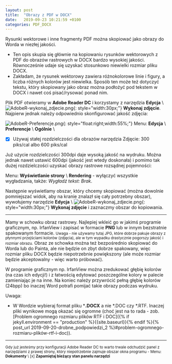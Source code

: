 ```yaml
---
layout: post
title:  "Obrazy z PDF w DOCX"
date:   2019-09-23 10:21:59 +0100
categories: PDF_DOCX
---
```


Rysunki wektorowe i inne fragmenty PDF można skopiować jako obrazy do Worda w niezłej jakości.


* Ten opis skupia się głównie na kopiowaniu rysunków wektorowych z PDF do obrazów rastrowych w DOCX bardzo wysokiej jakości. Równocześnie udaje się uzyskać stosunkowo niewielki rozmiar pliku DOCX.
* Zakładam, że rysunek wektorowy zawiera różnokolorowe linie i figury, a liczba różnych kolorów jest niewielka. Sposób ten może też dotyczyć tekstu, który skopiowany jako obraz można podłożyć pod tekstem w DOCX i nawet coś pisać/rysować ponad nim.

Plik PDF otwieramy w **Adobe Reader DC** i korzystamy z narzędzia   **Edycja** \ ![AdobeR-wykonaj_zdjecie.png]({{site.baseurl}}/assets/img/AdobeR-wykonaj_zdjecie.png "AdobeR-wykonaj_zdjecie.png"){: style="width:30px;"} **W<u>y</u>konaj zdjęcie**. Najpierw jednak należy odpowiednio skonfigurować jakość zdjęcia:

![AdobeR-Preferencje.png]({{site.baseurl}}/assets/img/AdobeR-Preferencje.png "AdobeR-Preferencje.png"){: style="float:right;width:55%;"}
Menu: **Edycja** \ **Preferencje** \ **Ogólnie** \
- [x] Używaj stałej rozdzielczości dla obrazów narzędzia Zdjęcie: 300 piks/cal albo 600 piks/cal 

Już użycie rozdzielczości 300dpi daje wysoką jakość na wydruku. Można jednak nawet ustawić 600dpi (jakość jest wtedy doskonała) i pomimo tak dużej rozdzielczości uzyskać obrazy rastrowe rozsądnej pojemności:

Menu: **Wyświetlanie strony** \ **Rendering** - wyłączyć wszystkie wygładzania, także: _Wygładź tekst: Brak_.

Następnie wyświetlamy obszar, który chcemy skopiować (można dowolnie pomniejszać widok, aby na kranie znalazł się cały potrzebny obszar), wywołujemy
narzędzie   **Edycja** \ ![AdobeR-wykonaj_zdjecie.png]({{site.baseurl}}/assets/img/AdobeR-wykonaj_zdjecie.png "AdobeR-wykonaj_zdjecie.png"){: style="width:30px;"} **W<u>y</u>konaj zdjęcie** i zaznaczmy obszar do kopiowania.

- - - - -

Mamy w schowku obraz rastrowy. Najlepiej wkleić go w jakimś programie graficznym, np. IrfanView i zapisać w formacie **PNG** lub w innym bezstratnie spakowanym formacie. <small>Uwaga - nie używamy tutaj JPG, które dobrze pakuje obrazy z płynnymi przejściami kolorów (zdjęcia), ale w tym wypadku drastycznie pogorszy jakość i rozmiar obrazu.</small> Obraz ze schowka można też bezpośrednio skopiować do Worda lub do Painta, ale nie będzie on zbyt dobrze spakowany, więc rozmiar pliku DOCX będzie niepotrzebnie powiększony (ale może rozmiar będzie akceptowalny - więc warto próbować).

W programie graficznym np. IrfanView można zredukować głębię kolorów  (na czas ich edycji!) i z łatwością edytować poszczególne kolory w palecie zamieniając je na inne. Na koniec należy przywrócić pełną głębię kolorów (24bpp) bo inaczej Word potrafi pomijać takie obrazy podczas wydruku.


Uwaga:
* W Wordzie wybieraj format pliku ***.DOCX** a nie *.DOC czy *.RTF. Inaczej pliki wynikowe mogą okazać się ogromne (choć jest na to rada - zob. 
[Problem ogromnego rozmiaru plików RTF i DOC]({% if jekyll.environment == "production" %}{{site.baseurl}}{% endif %}{% post_url 2019-09-20-drobne_podpowiedzi_2 %}#problem-ogromnego-rozmiaru-plików-rtf-i-doc)).

- - - - -

<small> Gdy już jesteśmy przy konfiguracji Adobe Reader DC to warto trwale odchudzić panel z narzędziami z prawej strony, który niepotrzebnie zajmuje obszar okna programu - Menu: **Dokumenty** \ [x] **Zapamiętaj bieżący stan panelu narzędzi**</small>


<!-- {% unless jekyll.environment %} -->
<script>

(function() {
  const images = document.getElementsByTagName('img'); 
  for(let i = 0; i < images.length; i++) {
    images[i].src = images[i].src.replace('%7B%7Bsite.baseurl%7D%7D','..');
  } //{{site.baseurl}} - without spaces!  
})();

</script>
<!-- {% endunless %} -->